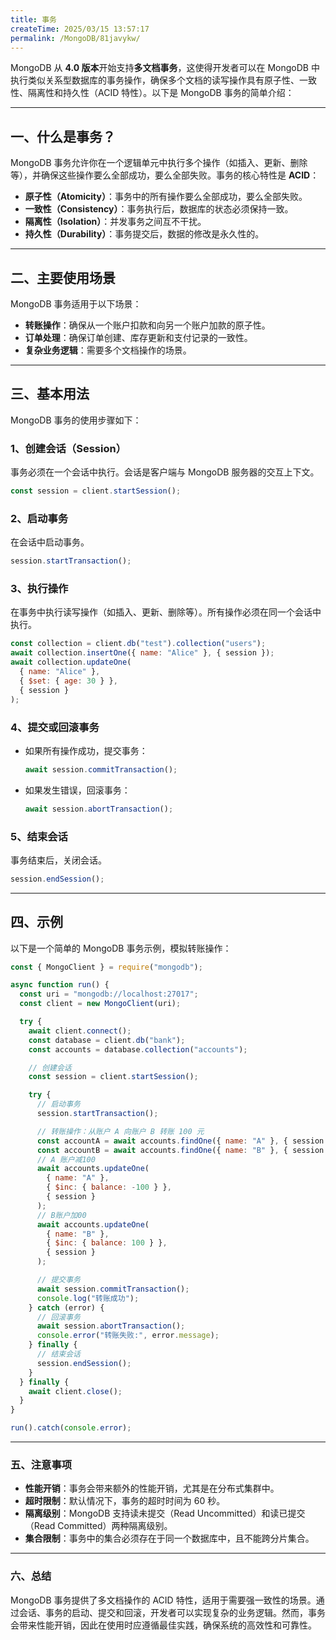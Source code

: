 ```yaml
---
title: 事务
createTime: 2025/03/15 13:57:17
permalink: /MongoDB/81javykw/
---
```


MongoDB 从 **4.0 版本**开始支持**多文档事务**，这使得开发者可以在 MongoDB 中执行类似关系型数据库的事务操作，确保多个文档的读写操作具有原子性、一致性、隔离性和持久性（ACID 特性）。以下是 MongoDB 事务的简单介绍：

---

## 一、什么是事务？

MongoDB 事务允许你在一个逻辑单元中执行多个操作（如插入、更新、删除等），并确保这些操作要么全部成功，要么全部失败。事务的核心特性是 **ACID**：

- **原子性（Atomicity）**：事务中的所有操作要么全部成功，要么全部失败。
- **一致性（Consistency）**：事务执行后，数据库的状态必须保持一致。
- **隔离性（Isolation）**：并发事务之间互不干扰。
- **持久性（Durability）**：事务提交后，数据的修改是永久性的。

---

## 二、主要使用场景

MongoDB 事务适用于以下场景：

- **转账操作**：确保从一个账户扣款和向另一个账户加款的原子性。
- **订单处理**：确保订单创建、库存更新和支付记录的一致性。
- **复杂业务逻辑**：需要多个文档操作的场景。

---

## 三、基本用法

MongoDB 事务的使用步骤如下：

### 1、创建会话（Session）

事务必须在一个会话中执行。会话是客户端与 MongoDB 服务器的交互上下文。

```javascript
const session = client.startSession();
```

### 2、启动事务

在会话中启动事务。

```javascript
session.startTransaction();
```

### 3、执行操作

在事务中执行读写操作（如插入、更新、删除等）。所有操作必须在同一个会话中执行。

```javascript
const collection = client.db("test").collection("users");
await collection.insertOne({ name: "Alice" }, { session });
await collection.updateOne(
  { name: "Alice" },
  { $set: { age: 30 } },
  { session }
);
```

### 4、提交或回滚事务

- 如果所有操作成功，提交事务：
  ```javascript
  await session.commitTransaction();
  ```
- 如果发生错误，回滚事务：
  ```javascript
  await session.abortTransaction();
  ```

### 5、结束会话

事务结束后，关闭会话。

```javascript
session.endSession();
```

---

## 四、示例

以下是一个简单的 MongoDB 事务示例，模拟转账操作：

```javascript
const { MongoClient } = require("mongodb");

async function run() {
  const uri = "mongodb://localhost:27017";
  const client = new MongoClient(uri);

  try {
    await client.connect();
    const database = client.db("bank");
    const accounts = database.collection("accounts");

    // 创建会话
    const session = client.startSession();

    try {
      // 启动事务
      session.startTransaction();

      // 转账操作：从账户 A 向账户 B 转账 100 元
      const accountA = await accounts.findOne({ name: "A" }, { session });
      const accountB = await accounts.findOne({ name: "B" }, { session });
      // A 账户减100
      await accounts.updateOne(
        { name: "A" },
        { $inc: { balance: -100 } },
        { session }
      );
      // B账户加00
      await accounts.updateOne(
        { name: "B" },
        { $inc: { balance: 100 } },
        { session }
      );

      // 提交事务
      await session.commitTransaction();
      console.log("转账成功");
    } catch (error) {
      // 回滚事务
      await session.abortTransaction();
      console.error("转账失败:", error.message);
    } finally {
      // 结束会话
      session.endSession();
    }
  } finally {
    await client.close();
  }
}

run().catch(console.error);
```

---

### 五、注意事项

- **性能开销**：事务会带来额外的性能开销，尤其是在分布式集群中。
- **超时限制**：默认情况下，事务的超时时间为 60 秒。
- **隔离级别**：MongoDB 支持读未提交（Read Uncommitted）和读已提交（Read Committed）两种隔离级别。
- **集合限制**：事务中的集合必须存在于同一个数据库中，且不能跨分片集合。

---

### 六、总结

MongoDB 事务提供了多文档操作的 ACID 特性，适用于需要强一致性的场景。通过会话、事务的启动、提交和回滚，开发者可以实现复杂的业务逻辑。然而，事务会带来性能开销，因此在使用时应遵循最佳实践，确保系统的高效性和可靠性。
